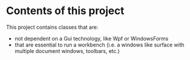 ﻿# Contents of this project #

This project contains classes that are:
- not dependent on a Gui technology, like Wpf or WindowsForms
- that are essential to run a workbench (i.e. a windows like surface with multiple document windows, toolbars, etc.)